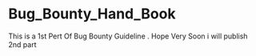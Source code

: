 # Bug_Bounty_Hand_Book
This is a 1st Pert Of Bug Bounty Guideline . Hope Very Soon i will publish 2nd part 
